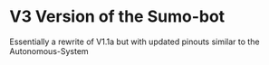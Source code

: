 # V3 Version of the Sumo-bot

Essentially a rewrite of V1.1a but with updated pinouts similar to the Autonomous-System